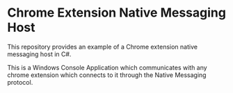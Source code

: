 # Chrome Extension Native Messaging Host
This repository provides an example of a Chrome extension native messaging host in C#.

This is a Windows Console Application which communicates with any chrome extension which connects to it through the Native Messaging protocol.
